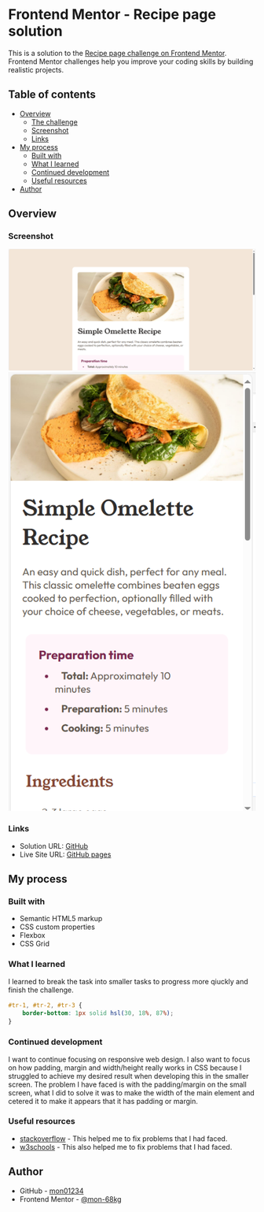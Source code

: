 # Frontend Mentor - Recipe page solution

This is a solution to the [Recipe page challenge on Frontend Mentor](https://www.frontendmentor.io/challenges/recipe-page-KiTsR8QQKm). Frontend Mentor challenges help you improve your coding skills by building realistic projects. 

## Table of contents

- [Overview](#overview)
  - [The challenge](#the-challenge)
  - [Screenshot](#screenshot)
  - [Links](#links)
- [My process](#my-process)
  - [Built with](#built-with)
  - [What I learned](#what-i-learned)
  - [Continued development](#continued-development)
  - [Useful resources](#useful-resources)
- [Author](#author)

## Overview

### Screenshot

![](./assets/images/sc-desktop.png)
![](./assets/images/sc-mobile.png)

### Links

- Solution URL: [GitHub](https://github.com/mon01234/recipe-page-main-solution)
- Live Site URL: [GitHub pages](https://mon01234.github.io/recipe-page-main-solution/)

## My process

### Built with

- Semantic HTML5 markup
- CSS custom properties
- Flexbox
- CSS Grid

### What I learned

I learned to break the task into smaller tasks to progress more qiuckly and finish the challenge.

```css
#tr-1, #tr-2, #tr-3 {
    border-bottom: 1px solid hsl(30, 18%, 87%);
}
```

### Continued development

I want to continue focusing on responsive web design. I also want to focus on how padding, margin and width/height really works in CSS because I struggled to achieve my desired result when developing this in the smaller screen. The problem I have faced is with the padding/margin on the small screen, what I did to solve it was to make the width of the main element and cetered it to make it appears that it has padding or margin.

### Useful resources

- [stackoverflow](https://stackoverflow.com/) - This helped me to fix problems that I had faced.
- [w3schools](https://www.w3schools.com/) - This also helped me to fix problems that I had faced.

## Author

- GitHub - [mon01234](https://github.com/mon01234)
- Frontend Mentor - [@mon-68kg](https://www.frontendmentor.io/profile/mon-68kg)
